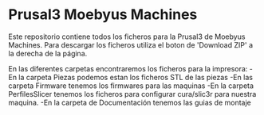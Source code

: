 PrusaI3 Moebyus Machines
=======
Este repositorio contiene todos los ficheros para la PrusaI3 de Moebyus Machines.
Para descargar los ficheros utiliza el boton de 'Download ZIP' a la derecha de la página.

En las diferentes carpetas encontraremos los ficheros para la impresora:
-En la carpeta Piezas podemos estan los ficheros STL de las piezas
-En las carpeta Firmware tenemos los firmwares para las maquinas
-En la carpeta PerfilesSlicer tenemos los ficheros para configurar cura/slic3r para nuestra maquina.
-En la carpeta de Documentación tenemos las guias de montaje
